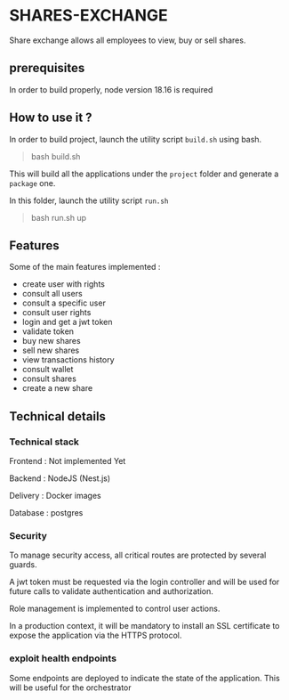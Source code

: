 # SHARES-EXCHANGE

Share exchange allows all employees to view, buy or sell shares.


## prerequisites
In order to build properly, node version 18.16 is required

## How to use it ?

In order to build project, launch the utility script `build.sh` using bash. 
> bash build.sh

This will build all the applications under the `project` folder and generate a `package` one. 

In this folder, launch the utility script `run.sh`
> bash run.sh up

## Features

Some of the main features implemented : 

- create user with rights
- consult all users
- consult a specific user
- consult user rights
- login and get a jwt token
- validate token
- buy new shares
- sell new shares
- view transactions history
- consult wallet
- consult shares
- create a new share


## Technical details

### Technical stack

Frontend : Not implemented Yet

Backend : NodeJS (Nest.js)

Delivery : Docker images

Database : postgres

### Security

To manage security access, all critical routes are protected by several guards.

A jwt token must be requested via the login controller and will be used for future calls to validate authentication and authorization.

Role management is implemented to control user actions.

In a production context, it will be mandatory to install an SSL certificate to expose the application via the HTTPS protocol.

### exploit health endpoints

Some endpoints are deployed to indicate the state of the application. This will be useful for the orchestrator